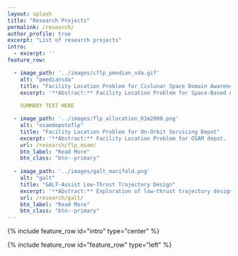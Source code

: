 ```yaml
---
layout: splash
title: "Research Projects"
permalink: /research/
author_profile: true
excerpt: "List of research projects"
intro: 
  - excerpt: ''
feature_row:

  - image_path: '../images/cflp_pmedian_sda.gif'
    alt: "pmediansda"
    title: "Facility Location Problem for Cislunar Space Domain Awareness"
    excerpt: '**Abstract:** Facility Location Problem for Space-Based Assets. '
    
    SUMMARY TEXT HERE

  - image_path: '../images/flp_allocation_D1m2000.png'
    alt: "osamdepotoflp"
    title: "Facility Location Problem for On-Orbit Servicing Depot"
    excerpt: '**Abstract:** Facility Location Problem for OSAM depot. '
    url: /research/flp_osam/
    btn_label: "Read More"
    btn_class: "btn--primary"
    
  - image_path: '../images/galt_manifold.png'
    alt: "galt"
    title: "GALT-Assist Low-Thrust Trajectory Design"
    excerpt: '**Abstract:** Exploration of low-thrust trajectory design via direct-transcription.'
    url: /research/galt/
    btn_label: "Read More"
    btn_class: "btn--primary"
---
```


{% include feature_row id="intro" type="center" %}

{% include feature_row id="feature_row" type="left" %}